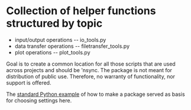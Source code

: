 # Collection of helper functions structured by topic


- input/output operations -- io_tools.py
- data transfer operations -- filetransfer_tools.py
- plot operations -- plot_tools.py

Goal is to create a common location for all those scripts that are used across projects and should be 'nsync. The package is not meant for distribution of public use. Therefore, no warranty of functionality, nor support is offered. 

The [standard Python example](https://packaging.python.org/en/latest/guides/distributing-packages-using-setuptools/) of how to make a package served as basis for choosing settings here. 